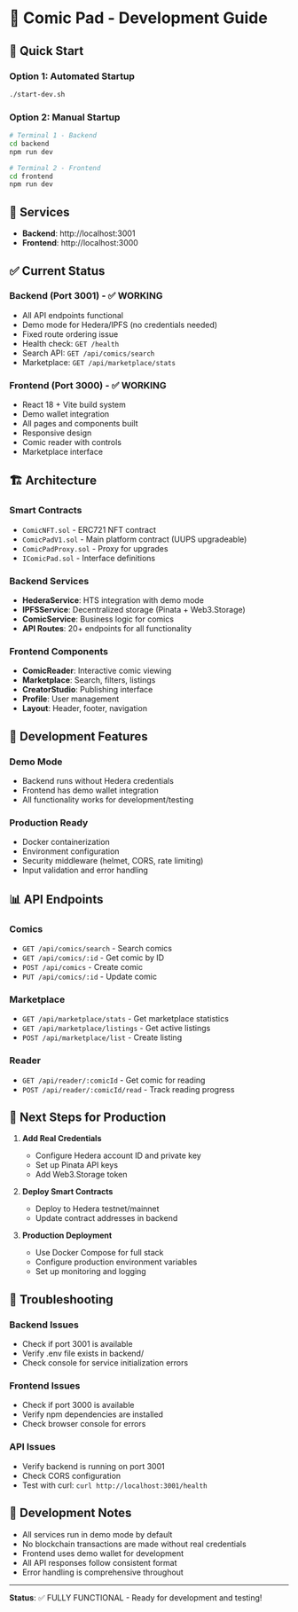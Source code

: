 # 🎨 Comic Pad - Development Guide

## 🚀 Quick Start

### Option 1: Automated Startup
```bash
./start-dev.sh
```

### Option 2: Manual Startup
```bash
# Terminal 1 - Backend
cd backend
npm run dev

# Terminal 2 - Frontend  
cd frontend
npm run dev
```

## 📡 Services

- **Backend**: http://localhost:3001
- **Frontend**: http://localhost:3000

## ✅ Current Status

### Backend (Port 3001) - ✅ WORKING
- All API endpoints functional
- Demo mode for Hedera/IPFS (no credentials needed)
- Fixed route ordering issue
- Health check: `GET /health`
- Search API: `GET /api/comics/search`
- Marketplace: `GET /api/marketplace/stats`

### Frontend (Port 3000) - ✅ WORKING
- React 18 + Vite build system
- Demo wallet integration
- All pages and components built
- Responsive design
- Comic reader with controls
- Marketplace interface

## 🏗️ Architecture

### Smart Contracts
- `ComicNFT.sol` - ERC721 NFT contract
- `ComicPadV1.sol` - Main platform contract (UUPS upgradeable)
- `ComicPadProxy.sol` - Proxy for upgrades
- `IComicPad.sol` - Interface definitions

### Backend Services
- **HederaService**: HTS integration with demo mode
- **IPFSService**: Decentralized storage (Pinata + Web3.Storage)
- **ComicService**: Business logic for comics
- **API Routes**: 20+ endpoints for all functionality

### Frontend Components
- **ComicReader**: Interactive comic viewing
- **Marketplace**: Search, filters, listings
- **CreatorStudio**: Publishing interface
- **Profile**: User management
- **Layout**: Header, footer, navigation

## 🔧 Development Features

### Demo Mode
- Backend runs without Hedera credentials
- Frontend has demo wallet integration
- All functionality works for development/testing

### Production Ready
- Docker containerization
- Environment configuration
- Security middleware (helmet, CORS, rate limiting)
- Input validation and error handling

## 📊 API Endpoints

### Comics
- `GET /api/comics/search` - Search comics
- `GET /api/comics/:id` - Get comic by ID
- `POST /api/comics` - Create comic
- `PUT /api/comics/:id` - Update comic

### Marketplace
- `GET /api/marketplace/stats` - Get marketplace statistics
- `GET /api/marketplace/listings` - Get active listings
- `POST /api/marketplace/list` - Create listing

### Reader
- `GET /api/reader/:comicId` - Get comic for reading
- `POST /api/reader/:comicId/read` - Track reading progress

## 🎯 Next Steps for Production

1. **Add Real Credentials**
   - Configure Hedera account ID and private key
   - Set up Pinata API keys
   - Add Web3.Storage token

2. **Deploy Smart Contracts**
   - Deploy to Hedera testnet/mainnet
   - Update contract addresses in backend

3. **Production Deployment**
   - Use Docker Compose for full stack
   - Configure production environment variables
   - Set up monitoring and logging

## 🐛 Troubleshooting

### Backend Issues
- Check if port 3001 is available
- Verify .env file exists in backend/
- Check console for service initialization errors

### Frontend Issues  
- Check if port 3000 is available
- Verify npm dependencies are installed
- Check browser console for errors

### API Issues
- Verify backend is running on port 3001
- Check CORS configuration
- Test with curl: `curl http://localhost:3001/health`

## 📝 Development Notes

- All services run in demo mode by default
- No blockchain transactions are made without real credentials
- Frontend uses demo wallet for development
- All API responses follow consistent format
- Error handling is comprehensive throughout

---

**Status**: ✅ FULLY FUNCTIONAL - Ready for development and testing!
